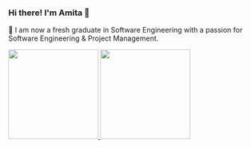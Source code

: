 ### Hi there! I'm Amita 👋

🌱 I am now a fresh graduate in Software Engineering with a passion for Software Engineering & Project Management.
<p align="left">
  <a href="https://github.com/womenincode">
     <img height="180em" src="https://github-readme-stats-eight-theta.vercel.app/api?username=amitaputry&show_icons=true&theme=algolia&include_all_commits=true&count_private=true"/>
      <img height="180em" src="https://github-readme-stats-eight-theta.vercel.app/api/top-langs/?username=amitaputry&layout=compact&langs_count=8&theme=algolia"/>
  </a>
</p>

